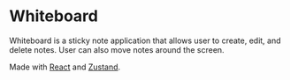# Whiteboard

Whiteboard is a sticky note application that allows user to create, edit, and
delete notes. User can also move notes around the screen.

Made with [React](https://react.dev) and
[Zustand](https://zustand-demo.pmnd.rs).
